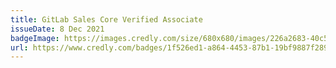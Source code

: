 ```yaml
---
title: GitLab Sales Core Verified Associate
issueDate: 8 Dec 2021
badgeImage: https://images.credly.com/size/680x680/images/226a2683-40c5-40ce-89d5-40b457f3067b/image.png
url: https://www.credly.com/badges/1f526ed1-a864-4453-87b1-19bf9887f289/public_url
---
```

